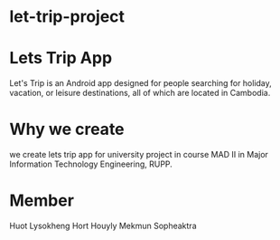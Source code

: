 # let-trip-project


# Lets Trip App
Let's Trip is an Android app designed for people searching for holiday, vacation, or leisure destinations, all of which are located in Cambodia.

# Why we create
we create lets trip app for university project in course MAD II in Major Information Technology Engineering, RUPP.

# Member
 Huot Lysokheng
 Hort Houyly
 Mekmun Sopheaktra